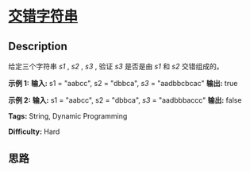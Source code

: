 # [交错字符串][title]

## Description

给定三个字符串  _s1_ , _s2_ , _s3_ , 验证  _s3_  是否是由  _s1_  和  _s2_ 交错组成的。

**示例 1:**
            **输入:** s1 = "aabcc", s2 = "dbbca", _s3_ = "aadbbcbcac"    **输出:** true    

**示例  2:**
            **输入:** s1 = "aabcc", s2 = "dbbca", _s3_ = "aadbbbaccc"    **输出:** false


**Tags:** String, Dynamic Programming

**Difficulty:** Hard

## 思路

[title]: https://leetcode-cn.com/problems/interleaving-string

